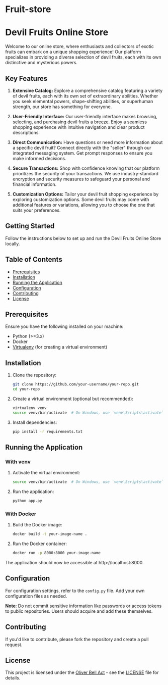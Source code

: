 # Fruit-store

# Devil Fruits Online Store

Welcome to our online store, where enthusiasts and collectors of exotic fruits can embark on a unique shopping experience! Our platform specializes in providing a diverse selection of devil fruits, each with its own distinctive and mysterious powers.

## Key Features

1. **Extensive Catalog:** Explore a comprehensive catalog featuring a variety of devil fruits, each with its own set of extraordinary abilities. Whether you seek elemental powers, shape-shifting abilities, or superhuman strength, our store has something for everyone.

2. **User-Friendly Interface:** Our user-friendly interface makes browsing, selecting, and purchasing devil fruits a breeze. Enjoy a seamless shopping experience with intuitive navigation and clear product descriptions.

3. **Direct Communication:** Have questions or need more information about a specific devil fruit? Connect directly with the "seller" through our integrated messaging system. Get prompt responses to ensure you make informed decisions.

4. **Secure Transactions:** Shop with confidence knowing that our platform prioritizes the security of your transactions. We use industry-standard encryption and security measures to safeguard your personal and financial information.

5. **Customization Options:** Tailor your devil fruit shopping experience by exploring customization options. Some devil fruits may come with additional features or variations, allowing you to choose the one that suits your preferences.

## Getting Started

Follow the instructions below to set up and run the Devil Fruits Online Store locally.

## Table of Contents

- [Prerequisites](#prerequisites)
- [Installation](#installation)
- [Running the Application](#running-the-application)
- [Configuration](#configuration)
- [Contributing](#contributing)
- [License](#license)

## Prerequisites

Ensure you have the following installed on your machine:

- Python (>=3.x)
- Docker
- [Virtualenv](https://pypi.org/project/virtualenv/) (for creating a virtual environment)

## Installation

1. Clone the repository:

    ```bash
    git clone https://github.com/your-username/your-repo.git
    cd your-repo
    ```

2. Create a virtual environment (optional but recommended):

    ```bash
    virtualenv venv
    source venv/bin/activate  # On Windows, use `venv\Scripts\activate`
    ```

3. Install dependencies:

    ```bash
    pip install -r requirements.txt
    ```

## Running the Application

### With venv

1. Activate the virtual environment:

    ```bash
    source venv/bin/activate  # On Windows, use `venv\Scripts\activate`
    ```

2. Run the application:

    ```bash
    python app.py
    ```

### With Docker

1. Build the Docker image:

    ```bash
    docker build -t your-image-name .
    ```

2. Run the Docker container:

    ```bash
    docker run -p 8000:8000 your-image-name
    ```

The application should now be accessible at http://localhost:8000.

## Configuration

For configuration settings, refer to the `config.py` file. Add your own configuration files as needed.

**Note**: Do not commit sensitive information like passwords or access tokens to public repositories. Users should acquire and add these themselves.

## Contributing

If you'd like to contribute, please fork the repository and create a pull request. 

## License

This project is licensed under the [Oliver Bell Act](LICENSE) - see the [LICENSE](LICENSE) file for details.
